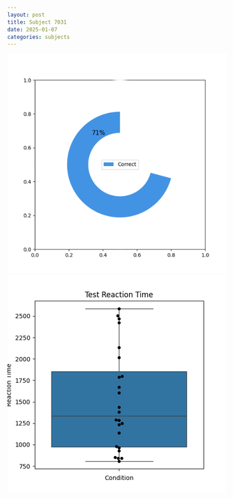 ```yaml
---
layout: post
title: Subject 7031
date: 2025-01-07
categories: subjects
---
```


![](data/7031/run-20/7031_FN_acc_test.png)
![](data/7031/run-20/7031_FN_rt.png)

